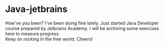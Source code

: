 # Java-jetbrains

How've you been?
I've been doing fine lately.
Just started Java Developer course prepared by Jetbrains Academy. 
I will be archiving some exercises here to measure progress.  
Keep on rocking in the free world. 
Cheers!

